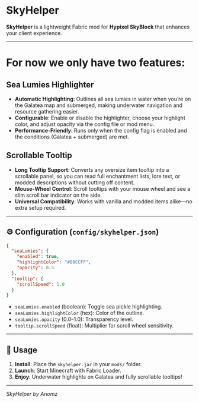 # SkyHelper

**SkyHelper** is a lightweight Fabric mod for **Hypixel SkyBlock** that enhances your client experience.

---
# For now we only have two features:

## Sea Lumies Highlighter
- **Automatic Highlighting**: Outlines all sea lumies in water when you’re on the Galatea map and submerged, making underwater navigation and resource gathering easier.  
- **Configurable**: Enable or disable the highlighter, choose your highlight color, and adjust opacity via the config file or mod menu.  
- **Performance‑Friendly**: Runs only when the config flag is enabled and the conditions (Galatea + submerged) are met.

## Scrollable Tooltip

- **Long Tooltip Support**: Converts any oversize item tooltip into a scrollable panel, so you can read full enchantment lists, lore text, or modded descriptions without cutting off content.  
- **Mouse‑Wheel Control**: Scroll tooltips with your mouse wheel and see a slim scroll bar indicator on the side.  
- **Universal Compatibility**: Works with vanilla and modded items alike—no extra setup required.

---

## ⚙️ Configuration (`config/skyhelper.json`)

```json
{
  "seaLumies": {
    "enabled": true,
    "highlightColor": "#88CCFF",
    "opacity": 0.5
  },
  "tooltip": {
    "scrollSpeed": 1.0
  }
}
```

- `seaLumies.enabled` (boolean): Toggle sea pickle highlighting.  
- `seaLumies.highlightColor` (hex): Color of the outline.  
- `seaLumies.opacity` (0.0–1.0): Transparency level.  
- `tooltip.scrollSpeed` (float): Multiplier for scroll wheel sensitivity.

---

## 🚀 Usage

1. **Install**: Place the `skyhelper.jar` in your `mods/` folder.  
2. **Launch**: Start Minecraft with Fabric Loader.  
3. **Enjoy**: Underwater highlights on Galatea and fully scrollable tooltips!

---

*SkyHelper by Anomz*  
